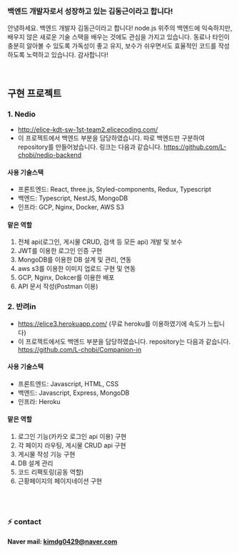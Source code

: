 ### 백엔드 개발자로서 성장하고 있는 김동근이라고 합니다!
안녕하세요. 백엔드 개발자 김동근이라고 합니다! node.js 위주의 백엔드에 익숙하지만, 배우지 않은 새로운 기술 스택을 배우는 것에도 관심을 가지고 있습니다. 동료나 타인이 충분히 알아볼 수 있도록 가독성이 좋고 유지, 보수가 쉬우면서도 효율적인 코드를 작성하도록 노력하고 있습니다. 감사합니다! 

<br/>

## 구현 프로젝트
### 1. Nedio
- http://elice-kdt-sw-1st-team2.elicecoding.com/
- 이 프로젝트에서 백엔드 부분을 담당하였습니다. 따로 백엔드만 구분하여 repository를 만들어놨습니다. 링크는 다음과 같습니다. https://github.com/L-chobi/nedio-backend

#### 사용 기술스택
- 프론트엔드: React, three.js, Styled-components, Redux, Typescript
- 백엔드: Typescript, NestJS, MongoDB
- 인프라: GCP, Nginx, Docker, AWS S3

#### 맡은 역할
1. 전체 api(로그인, 게시물 CRUD, 검색 등 모든 api) 개발 및 보수
2. JWT를 이용한 로그인 인증 구현
3. MongoDB를 이용한 DB 설계 및 관리, 연동
4. aws s3를 이용한 이미지 업로드 구현 및 연동
5. GCP, Nginx, Dokcer를 이용한 배포
6. API 문서 작성(Postman 이용)

### 2. 반려in
- https://elice3.herokuapp.com/ (무료 heroku를 이용하였기에 속도가 느립니다)
- 이 프로젝트에서도 백엔드 부분을 담당하였습니다. repository는 다음과 같습니다. https://github.com/L-chobi/Companion-in

#### 사용 기술스택
- 프론트엔드: Javascript, HTML, CSS
- 백엔드: Javascript, Express, MongoDB
- 인프라: Heroku

#### 맡은 역할
1. 로그인 기능(카카오 로그인 api 이용) 구현
2. 각 페이지 라우팅, 게시물 CRUD api 구현
3. 게시물 작성 기능 구현
4. DB 설계 관리
5. 코드 리팩토링(공동 역할)
6. 근황페이지의 페이지네이션 구현

<!--
**L-chobi/L-chobi** is a ✨ _special_ ✨ repository because its `README.md` (this file) appears on your GitHub profile.

Here are some ideas to get you started:

- 🔭 I’m currently working on ...
- 🌱 I’m currently learning ...
- 👯 I’m looking to collaborate on ...
- 🤔 I’m looking for help with ...
- 💬 Ask me about ...
- 📫 How to reach me: ...
- 😄 Pronouns: ...
- ⚡ Fun fact: ...
-->

<br/><br/>
### ⚡ contact
#### Naver mail: kimdg0429@naver.com
